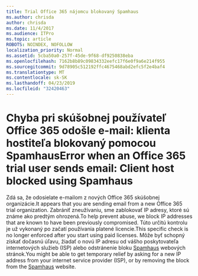 ```yaml
---
title: Trial Office 365 nájomcu blokovaný Spamhaus
ms.author: chrisda
author: chrisda
ms.date: 11/4/2017
ms.audience: ITPro
ms.topic: article
ROBOTS: NOINDEX, NOFOLLOW
localization_priority: Normal
ms.assetid: 5cba50a0-257f-45de-9f68-df9250838eba
ms.openlocfilehash: 7162b8b89c09834332eefc17f6e0f9a6e214f955
ms.sourcegitcommit: 9d78905c512192ffc4675468abd2efc5f2e4baf4
ms.translationtype: MT
ms.contentlocale: sk-SK
ms.lasthandoff: 04/23/2019
ms.locfileid: "32420463"
---
```

# <a name="error-when-an-office-365-trial-user-sends-email-client-host-blocked-using-spamhaus"></a><span data-ttu-id="f2b8c-102">Chyba pri skúšobnej používateľ Office 365 odošle e-mail: klienta hostiteľa blokovaný pomocou Spamhaus</span><span class="sxs-lookup"><span data-stu-id="f2b8c-102">Error when an Office 365 trial user sends email: Client host blocked using Spamhaus</span></span>

<span data-ttu-id="f2b8c-103">Zdá sa, že odosielate e-mailom z nových Office 365 skúšobnej organizácie.</span><span class="sxs-lookup"><span data-stu-id="f2b8c-103">It appears that you are sending email from a new Office 365 trial organization.</span></span> <span data-ttu-id="f2b8c-104">Zabrániť zneužívaniu, sme zablokovať IP adresy, ktoré sú známe ako predtým ohrozená.</span><span class="sxs-lookup"><span data-stu-id="f2b8c-104">To help prevent abuse, we block IP addresses that are known to have been previously compromised.</span></span> <span data-ttu-id="f2b8c-105">Túto určitú kontrolu je už vykonaný po začatí používania platené licencie.</span><span class="sxs-lookup"><span data-stu-id="f2b8c-105">This specific check is no longer enforced after you start using paid licenses.</span></span> <span data-ttu-id="f2b8c-106">Môže byť schopný získať dočasnú úľavu, žiadať o novú IP adresu od vášho poskytovateľa internetových služieb (ISP) alebo odstránenie bloku [Spamhaus](https://go.microsoft.com/fwlink/p/?linkid=123245) webových stránok.</span><span class="sxs-lookup"><span data-stu-id="f2b8c-106">You might be able to get temporary relief by asking for a new IP address from your internet service provider (ISP), or by removing the block from the [Spamhaus](https://go.microsoft.com/fwlink/p/?linkid=123245) website.</span></span>
